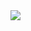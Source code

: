  <a href="https://dotion.vercel.app" target="_blank" style="text-decoration:none" color="red">
    <img src="https://img.shields.io/badge/Hosted on Vercel-473B4A?style=for-the-badge&logo=vercel">
  </a>
